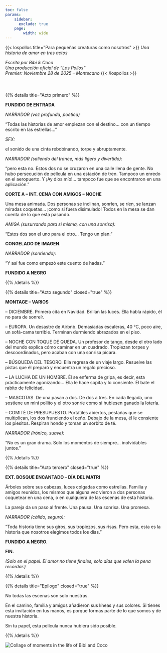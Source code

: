 ```yaml
---
toc: false
params:
    sidebar:
      exclude: true
    page:
        width: wide
---
```


{{< lospollos title="Para pequeñas creaturas como nosotros" >}}
_Una historia de amor en tres actos_

_Escrita por Bibi & Coco_<br />
_Una producción oficial de “Los Pollos”_<br />
_Premier: Noviembre 28 de 2025 – Montecano_
{{< /lospollos >}}

[//]: # (TODO: Use tailwind)
<div style="height: 25px"></div>

{{% details title="Acto primero" %}}

**FUNDIDO DE ENTRADA**

_NARRADOR (voz profunda, poética)_

“Todas las historias de amor empiezan con el destino… con un tiempo escrito en las estrellas…”

_SFX:_

el sonido de una cinta rebobinando, torpe y abruptamente.

_NARRADOR (saliendo del trance, más ligero y divertido):_

“pero esta no. Estos dos no se cruzaron en una calle llena de gente. No hubo persecución de película en una estación de tren. Tampoco un enredo en el aeropuerto. Y ¡Ay dios mío!… tampoco fue que se encontraron en una aplicación.”

**CORTE A – INT. CENA CON AMIGOS – NOCHE**

Una mesa animada. Dos personas se inclinan, sonríen, se ríen, se lanzan miradas coquetas… ¡como si fuera disimulado! Todos en la mesa se dan cuenta de lo que esta pasando.

_AMIGA (susurrando para sí misma, con una sonrisa):_

“Estos dos son el uno para el otro… Tengo un plan.”

**CONGELADO DE IMAGEN.**

_NARRADOR (sonriendo):_

“Y así fue como empezó este cuento de hadas.”

**FUNDIDO A NEGRO**

{{% /details %}}

{{% details title="Acto segundo" closed="true" %}}

**MONTAGE – VARIOS**

– DICIEMBRE. Primera cita en Navidad. Brillan las luces. Ella habla rápido, él no para de sonreír.

– EUROPA. Un desastre de Airbnb. Demasiadas escaleras, 40 °C, poco aire, un sofá-cama terrible. Terminan durmiendo abrazados en el piso.

– NOCHE CON TOQUE DE QUEDA. Un profesor de tango, desde el otro lado del mundo explica cómo caminar en un cuadrado. Tropiezan torpes y descoordinados, pero acaban con una sonrisa pícara.

– BÚSQUEDA DEL TESORO. Ella regresa de un viaje largo. Resuelve las pistas que él preparó y encuentra un regalo precioso.

– LA LUCHA DE UN HOMBRE. Él se enferma de gripa, es decir, esta prácticamente agonizando... Ella le hace sopita y lo consiente. Él bate el rabito de felicidad.

– MASCOTAS. De una pasan a dos. De dos a tres. En cada llegada, uno sostiene un mini pollito y el otro sonríe como si hubiesen ganado la lotería.

– COMITÉ DE PRESUPUESTO. Portátiles abiertos, pestañas que se multiplican, los dos frunciendo el ceño. Debajo de la mesa, él le consiente los piesitos. Respiran hondo y toman un sorbito de té.

_NARRADOR (irónico, suave):_

“No es un gran drama. Solo los momentos de siempre… inolvidables juntos.”

{{% /details %}}

{{% details title="Acto tercero" closed="true" %}}

**EXT. BOSQUE ENCANTADO – DÍA DEL MATRI**

Árboles sobre sus cabezas, luces colgadas como estrellas. Familia y amigos reunidos, los mismos que alguna vez vieron a dos personas coquetear en una cena, o en cualquiera de las escenas de esta historia.

La pareja da un paso al frente. Una pausa. Una sonrisa. Una promesa.

_NARRADOR (cálido, seguro):_

“Toda historia tiene sus giros, sus tropiezos, sus risas. Pero esta, esta es la historia que nosotros elegimos todos los días.”

**FUNDIDO A NEGRO.**

**FIN.**

_(Solo en el papel. El amor no tiene finales, solo días que valen la pena recordar.)_

{{% /details %}}

{{% details title="Epilogo" closed="true" %}}

No todas las escenas son solo nuestras.

En el camino, familia y amigos añadieron sus líneas y sus colores. Si tienes esta invitación en tus manos, es porque formas parte de lo que somos y de nuestra historia.

Sin tu papel, esta película nunca hubiera sido posible.

{{% /details %}}

![Collage of moments in the life of Bibi and Coco](/images/collage.webp)

